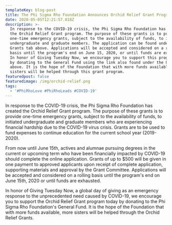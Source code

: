 ```yaml
---
templateKey: blog-post
title: The Phi Sigma Rho Foundation Announces Orchid Relief Grant Program
date: 2020-05-05T12:21:57.018Z
description: >-
  In response to the COVID-19 crisis, the Phi Sigma Rho Foundation has created
  the Orchid Relief Grant program. The purpose of these grants is to provide
  one-time emergency grants, subject to the availability of funds, to initiated
  undergraduate and graduate members. The application can be found under the
  Grants tab above. Applications will be accepted and considered on a rolling
  basis until the program's end on June 15, 2020, or until funds are exhausted.
  In honor of Giving Tuesday Now, we encourage you to support this program today
  by donating to the General Fund using the link also found under the Grants tab
  above. It is the hope of the Foundation that with more funds available, more
  sisters will be helped through this grant program. 
featuredpost: false
featuredimage: /img/orchid-relief.png
tags:
  - '#PhiRhoLove #PhiRhoLeads #COVID-19'
---
```

In response to the COVID-19 crisis, the Phi Sigma Rho Foundation has created the Orchid Relief Grant program. The purpose of these grants is to provide one-time emergency grants, subject to the availability of funds, to initiated undergraduate and graduate members who are experiencing financial hardship due to the COVID-19 virus crisis. Grants are to be used to fund expenses to continue education for the current school year (2019-2020). 



From now until June 15th, actives and alumnae pursuing degrees in the current or upcoming term who have been financially impacted by COVID-19 should complete the online application. Grants of up to $500 will be given in one payment to approved applicants upon receipt of complete application, supporting materials and approval by the Grant Committee. Applications will be accepted and considered on a rolling basis until the program's end on June 15th, 2020 or until funds are exhausted. 



In honor of Giving Tuesday Now, a global day of giving as an emergency response to the unprecedented need caused by COVID-19, we encourage you to support the Orchid Relief Grant program today by donating to the Phi Sigma Rho Foundation's General Fund. It is the hope of the Foundation that with more funds available, more sisters will be helped through the Orchid Relief Grants.
